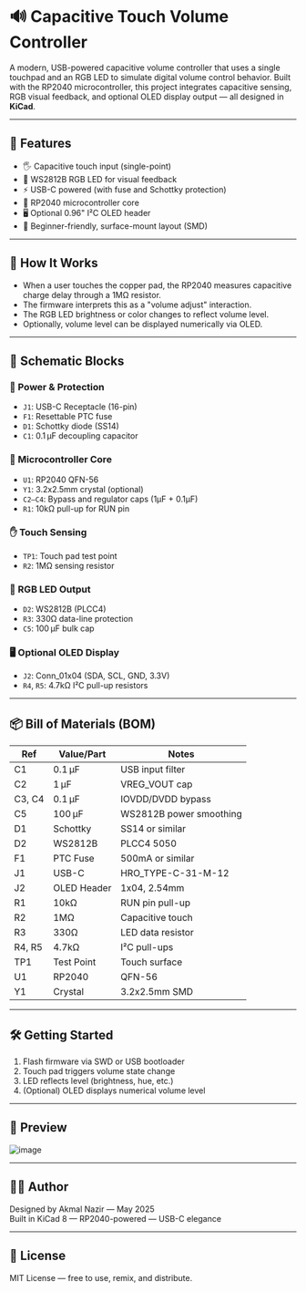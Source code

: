 # 🔊 Capacitive Touch Volume Controller

A modern, USB-powered capacitive volume controller that uses a single touchpad and an RGB LED to simulate digital volume control behavior. Built with the RP2040 microcontroller, this project integrates capacitive sensing, RGB visual feedback, and optional OLED display output — all designed in **KiCad**.

---

## 🚀 Features

- 🖐️ Capacitive touch input (single-point)
- 🌈 WS2812B RGB LED for visual feedback
- ⚡ USB-C powered (with fuse and Schottky protection)
- 🧠 RP2040 microcontroller core
- 🖥️ Optional 0.96" I²C OLED header
- 🧩 Beginner-friendly, surface-mount layout (SMD)

---

## 🧠 How It Works

- When a user touches the copper pad, the RP2040 measures capacitive charge delay through a 1MΩ resistor.
- The firmware interprets this as a "volume adjust" interaction.
- The RGB LED brightness or color changes to reflect volume level.
- Optionally, volume level can be displayed numerically via OLED.

---

## 📐 Schematic Blocks

### 🔋 Power & Protection
- `J1`: USB-C Receptacle (16-pin)
- `F1`: Resettable PTC fuse
- `D1`: Schottky diode (SS14)
- `C1`: 0.1 µF decoupling capacitor

### 🧠 Microcontroller Core
- `U1`: RP2040 QFN-56
- `Y1`: 3.2x2.5mm crystal (optional)
- `C2–C4`: Bypass and regulator caps (1µF + 0.1µF)
- `R1`: 10kΩ pull-up for RUN pin

### ✋ Touch Sensing
- `TP1`: Touch pad test point
- `R2`: 1MΩ sensing resistor

### 🌈 RGB LED Output
- `D2`: WS2812B (PLCC4)
- `R3`: 330Ω data-line protection
- `C5`: 100 µF bulk cap

### 🖥️ Optional OLED Display
- `J2`: Conn_01x04 (SDA, SCL, GND, 3.3V)
- `R4`, `R5`: 4.7kΩ I²C pull-up resistors

---

## 📦 Bill of Materials (BOM)

| Ref | Value/Part | Notes |
|-----|------------|-------|
| C1 | 0.1 µF | USB input filter |
| C2 | 1 µF | VREG_VOUT cap |
| C3, C4 | 0.1 µF | IOVDD/DVDD bypass |
| C5 | 100 µF | WS2812B power smoothing |
| D1 | Schottky | SS14 or similar |
| D2 | WS2812B | PLCC4 5050 |
| F1 | PTC Fuse | 500mA or similar |
| J1 | USB-C | HRO_TYPE-C-31-M-12 |
| J2 | OLED Header | 1x04, 2.54mm |
| R1 | 10kΩ | RUN pin pull-up |
| R2 | 1MΩ | Capacitive touch |
| R3 | 330Ω | LED data resistor |
| R4, R5 | 4.7kΩ | I²C pull-ups |
| TP1 | Test Point | Touch surface |
| U1 | RP2040 | QFN-56 |
| Y1 | Crystal | 3.2x2.5mm SMD

---

## 🛠️ Getting Started

1. Flash firmware via SWD or USB bootloader
2. Touch pad triggers volume state change
3. LED reflects level (brightness, hue, etc.)
4. (Optional) OLED displays numerical volume level

---

## 📸 Preview
![image](https://github.com/user-attachments/assets/05208933-c4e2-4caa-9462-76f17e701323)

---

## 🧑‍💻 Author

Designed by Akmal Nazir — May 2025  
Built in KiCad 8 — RP2040-powered — USB-C elegance

---

## 🪪 License

MIT License — free to use, remix, and distribute.
